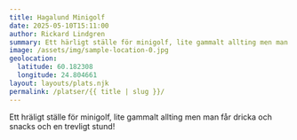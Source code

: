 ```yaml
---
title: Hagalund Minigolf
date: 2025-05-10T15:11:00
author: Rickard Lindgren
summary: Ett härligt ställe för minigolf, lite gammalt allting men man får dricka och snacks och en trevligt stund!
image: /assets/img/sample-location-0.jpg
geolocation:
  latitude: 60.182308
  longitude: 24.804661
layout: layouts/plats.njk
permalink: /platser/{{ title | slug }}/
---
```

Ett hräligt ställe för minigolf, lite gammalt allting men man får dricka och snacks och en trevligt stund!
